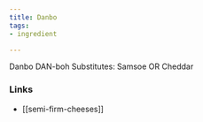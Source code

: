```yaml
---
title: Danbo
tags:
- ingredient

---
```

Danbo DAN-boh Substitutes: Samsoe OR Cheddar

### Links

* [[semi-firm-cheeses]]
